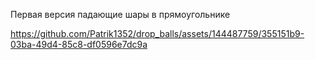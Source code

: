 Первая версия падающие шары в прямоугольнике

https://github.com/Patrik1352/drop_balls/assets/144487759/355151b9-03ba-49d4-85c8-df0596e7dc9a

